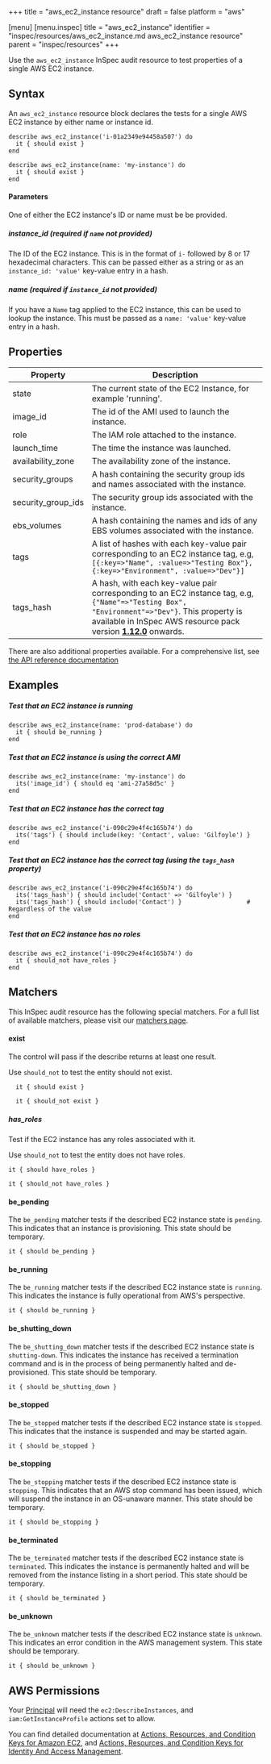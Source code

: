 +++
title = "aws_ec2_instance resource"
draft = false
platform = "aws"

[menu]
  [menu.inspec]
    title = "aws_ec2_instance"
    identifier = "inspec/resources/aws_ec2_instance.md aws_ec2_instance resource"
    parent = "inspec/resources"
+++


Use the `aws_ec2_instance` InSpec audit resource to test properties of a single AWS EC2 instance.

## Syntax

An `aws_ec2_instance` resource block declares the tests for a single AWS EC2 instance by either name or instance id.

    describe aws_ec2_instance('i-01a2349e94458a507') do
      it { should exist }
    end

    describe aws_ec2_instance(name: 'my-instance') do
      it { should exist }
    end

#### Parameters

One of either the EC2 instance's ID or name must be be provided.

##### instance\_id _(required if `name` not provided)_

The ID of the EC2 instance. This is in the format of `i-` followed by 8 or 17 hexadecimal characters.
This can be passed either as a string or as an `instance_id: 'value'` key-value entry in a hash.

##### name _(required if `instance_id` not provided)_

If you have a `Name` tag applied to the EC2 instance, this can be used to lookup the instance.
This must be passed as a `name: 'value'` key-value entry in a hash.

## Properties

|Property             | Description|
| ---                 | --- |
|state                | The current state of the EC2 Instance, for example 'running'.|
|image\_id            | The id of the AMI used to launch the instance. |
|role                 | The IAM role attached to the instance. |
|launch\_time         | The time the instance was launched. |
|availability\_zone   | The availability zone of the instance. |
|security\_groups     | A hash containing the security group ids and names associated with the instance. |
|security\_group\_ids | The security group ids associated with the instance. |
|ebs\_volumes         | A hash containing the names and ids of any EBS volumes associated with the instance. |
|tags                 | A list of hashes with each key-value pair corresponding to an EC2 instance tag, e.g, `[{:key=>"Name", :value=>"Testing Box"}, {:key=>"Environment", :value=>"Dev"}]`|
|tags_hash            | A hash, with each key-value pair corresponding to an EC2 instance tag, e.g, `{"Name"=>"Testing Box", "Environment"=>"Dev"}`. This property is available in InSpec AWS resource pack version **[1.12.0](https://github.com/inspec/inspec-aws/releases/tag/v1.12.0)** onwards.|

There are also additional properties available. For a comprehensive list, see [the API reference documentation](https://docs.aws.amazon.com/AWSEC2/latest/APIReference/API_Instance.html)

## Examples

##### Test that an EC2 instance is running
    describe aws_ec2_instance(name: 'prod-database') do
      it { should be_running }
    end

##### Test that an EC2 instance is using the correct AMI
    describe aws_ec2_instance(name: 'my-instance') do
      its('image_id') { should eq 'ami-27a58d5c' }
    end

##### Test that an EC2 instance has the correct tag
    describe aws_ec2_instance('i-090c29e4f4c165b74') do
      its('tags') { should include(key: 'Contact', value: 'Gilfoyle') }
    end
    
##### Test that an EC2 instance has the correct tag (using the `tags_hash` property)
    describe aws_ec2_instance('i-090c29e4f4c165b74') do
      its('tags_hash') { should include('Contact' => 'Gilfoyle') }
      its('tags_hash') { should include('Contact') }                  # Regardless of the value
    end    
    
##### Test that an EC2 instance has no roles
    describe aws_ec2_instance('i-090c29e4f4c165b74') do
      it { should_not have_roles }
    end
## Matchers

This InSpec audit resource has the following special matchers. For a full list of available matchers, please visit our [matchers page](https://www.inspec.io/docs/reference/matchers/).

   
#### exist

The control will pass if the describe returns at least one result.

Use `should_not` to test the entity should not exist.

      it { should exist }

      it { should_not exist }
      
##### has\_roles
Test if the EC2 instance has any roles associated with it.

Use `should_not` to test the entity does not have roles.

    it { should have_roles }
    
    it { should_not have_roles }

#### be\_pending

The `be_pending` matcher tests if the described EC2 instance state is `pending`. This indicates that an instance is provisioning. This state should be temporary.

    it { should be_pending }

#### be\_running

The `be_running` matcher tests if the described EC2 instance state is `running`. This indicates the instance is fully operational from AWS's perspective.

    it { should be_running }

#### be\_shutting\_down

The `be_shutting_down` matcher tests if the described EC2 instance state is `shutting-down`. This indicates the instance has received a termination command and is in the process of being permanently halted and de-provisioned. This state should be temporary.

    it { should be_shutting_down }

#### be\_stopped

The `be_stopped` matcher tests if the described EC2 instance state is `stopped`. This indicates that the instance is suspended and may be started again.

    it { should be_stopped }

#### be\_stopping

The `be_stopping` matcher tests if the described EC2 instance state is `stopping`. This indicates that an AWS stop command has been issued, which will suspend the instance in an OS-unaware manner. This state should be temporary.

    it { should be_stopping }

#### be\_terminated

The `be_terminated` matcher tests if the described EC2 instance state is `terminated`. This indicates the instance is permanently halted and will be removed from the instance listing in a short period. This state should be temporary.

    it { should be_terminated }

#### be\_unknown

The `be_unknown` matcher tests if the described EC2 instance state is `unknown`. This indicates an error condition in the AWS management system. This state should be temporary.

    it { should be_unknown }

## AWS Permissions

Your [Principal](https://docs.aws.amazon.com/IAM/latest/UserGuide/intro-structure.html#intro-structure-principal) will need the `ec2:DescribeInstances`, and `iam:GetInstanceProfile` actions set to allow.

You can find detailed documentation at [Actions, Resources, and Condition Keys for Amazon EC2](https://docs.aws.amazon.com/IAM/latest/UserGuide/list_amazonec2.html), and [Actions, Resources, and Condition Keys for Identity And Access Management](https://docs.aws.amazon.com/IAM/latest/UserGuide/list_identityandaccessmanagement.html).

